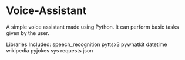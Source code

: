 # Voice-Assistant

A simple voice assistant made using Python. It can perform basic tasks given by the user.



Libraries Included:
     speech_recognition
     pyttsx3
     pywhatkit
     datetime
     wikipedia
     pyjokes
     sys
     requests
     json
